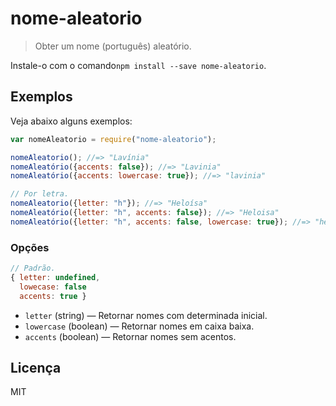 # nome-aleatorio

> Obter um nome (português) aleatório.

Instale-o com o comando`npm install --save nome-aleatorio`.

## Exemplos

Veja abaixo alguns exemplos:

```js
var nomeAleatorio = require("nome-aleatorio");

nomeAleatorio(); //=> "Lavínia"
nomeAleatório({accents: false}); //=> "Lavinia"
nomeAleatório({accents: lowercase: true}); //=> "lavinia"

// Por letra.
nomeAleatorio({letter: "h"}); //=> "Heloísa"
nomeAleatório({letter: "h", accents: false}); //=> "Heloisa"
nomeAleatório({letter: "h", accents: false, lowercase: true}); //=> "heloisa"
```

### Opções

```js
// Padrão.
{ letter: undefined,
  lowecase: false
  accents: true }
```

* `letter` (string) ― Retornar nomes com determinada inicial.
* `lowercase` (boolean) ― Retornar nomes em caixa baixa.
* `accents` (boolean) ― Retornar nomes sem acentos.

## Licença

MIT